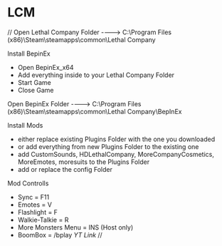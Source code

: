 # LCM


//
Open Lethal Company Folder
---->  C:\Program Files (x86)\Steam\steamapps\common\Lethal Company

Install BepinEx
- Open BepinEx_x64
- Add everything inside to your Lethal Company Folder
- Start Game
- Close Game

Open BepinEx Folder
---->  C:\Program Files (x86)\Steam\steamapps\common\Lethal Company\BepInEx

Install Mods
- either replace existing Plugins Folder with the one you downloaded
- or add everything from new Plugins Folder to the existing one
- add CustomSounds, HDLethalCompany, MoreCompanyCosmetics, MoreEmotes, moresuits to the Plugins Folder
- add or replace the config Folder

Mod Controlls
- Sync = F11
- Emotes = V
- Flashlight = F
- Walkie-Talkie = R
- More Monsters Menu = INS (Host only)
- BoomBox = /bplay *YT Link*
//
